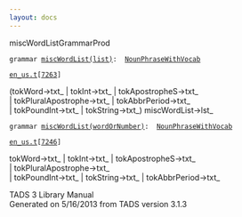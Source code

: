 ```yaml
---
layout: docs
---
```

<span class="title">miscWordList</span><span class="type">GrammarProd</span>

`grammar `<span class="classExtLink">[`miscWordList(list)`](../object/miscWordList(list).html)</span>` :   `[`NounPhraseWithVocab`](../object/NounPhraseWithVocab.html)

[`en_us.t`](../file/en_us.t.html)`[`[`7263`](../source/en_us.t.html#7263)`]`

<div class="gramrule">

(tokWord-\>txt\_ \| tokInt-\>txt\_ \| tokApostropheS-\>txt\_  
\| tokPluralApostrophe-\>txt\_ \| tokAbbrPeriod-\>txt\_  
\| tokPoundInt-\>txt\_ \| tokString-\>txt\_) miscWordList-\>lst\_  

</div>

`grammar `<span class="classExtLink">[`miscWordList(wordOrNumber)`](../object/miscWordList(wordOrNumber).html)</span>` :   `[`NounPhraseWithVocab`](../object/NounPhraseWithVocab.html)

[`en_us.t`](../file/en_us.t.html)`[`[`7246`](../source/en_us.t.html#7246)`]`

<div class="gramrule">

tokWord-\>txt\_ \| tokInt-\>txt\_ \| tokApostropheS-\>txt\_  
\| tokPluralApostrophe-\>txt\_  
\| tokPoundInt-\>txt\_ \| tokString-\>txt\_ \| tokAbbrPeriod-\>txt\_  

</div>

<div class="ftr">

TADS 3 Library Manual  
Generated on 5/16/2013 from TADS version 3.1.3

</div>
